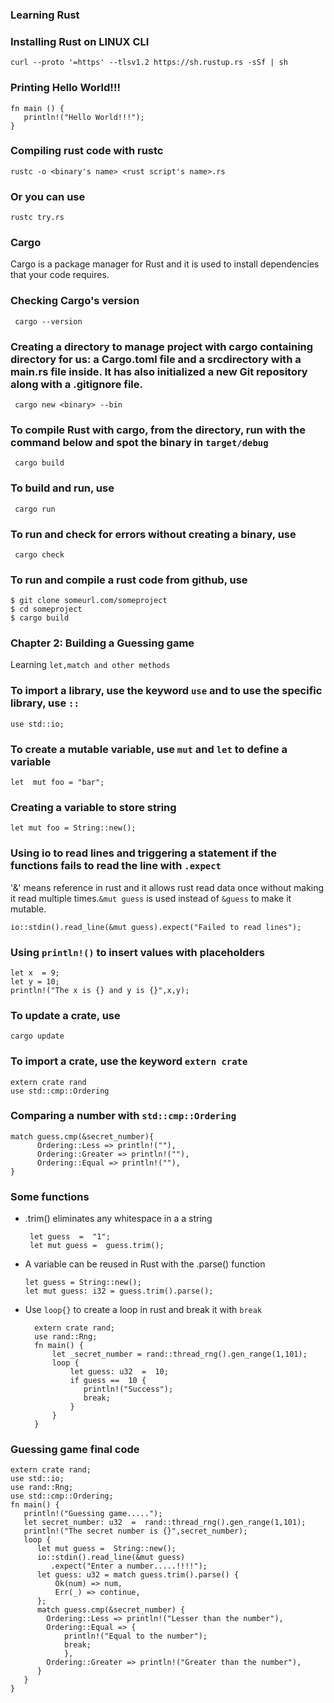 ### Learning Rust

### Installing Rust on LINUX CLI
  
    curl --proto '=https' --tlsv1.2 https://sh.rustup.rs -sSf | sh

### Printing Hello World!!!

    fn main () {
       println!("Hello World!!!");
    }

### Compiling rust code with rustc

    rustc -o <binary's name> <rust script's name>.rs

### Or you can use

    rustc try.rs

### Cargo
 Cargo is a package manager for Rust and it is used to install dependencies that your code requires.

 ### Checking Cargo's version

     cargo --version

 ### Creating a directory to manage project with cargo containing directory for us: a Cargo.toml file and a srcdirectory with a main.rs file inside. It has also initialized a new Git repository along with a .gitignore file.

     cargo new <binary> --bin
  
 ### To compile Rust with cargo, from the directory, run with the command below and spot the binary in `target/debug`

     cargo build

 ### To build and run, use

     cargo run

### To run and check for errors without creating a binary, use

     cargo check

### To run and compile a rust code from github, use

    $ git clone someurl.com/someproject
    $ cd someproject
    $ cargo build


### Chapter 2: Building a Guessing game 

 Learning `let,match and other methods`

### To import a library, use the keyword `use` and to use the specific library, use `::`

    use std::io;

### To create a mutable variable, use `mut` and `let` to define a variable

    let  mut foo = "bar";
### Creating a variable to store string

    let mut foo = String::new();

### Using io to read lines and triggering a statement if the functions fails to read the line with `.expect`

'&' means reference in rust and it allows rust read data once without making it read multiple times.`&mut guess` is used instead of `&guess` to make it mutable.

    io::stdin().read_line(&mut guess).expect("Failed to read lines");

### Using `println!()` to insert values with placeholders

    let x  = 9;
    let y = 10;
    println!("The x is {} and y is {}",x,y);

### To update a crate, use

    cargo update

### To import a crate, use the keyword `extern crate` 

    extern crate rand
    use std::cmp::Ordering

### Comparing a number with `std::cmp::Ordering`

    match guess.cmp(&secret_number){
          Ordering::Less => println!(""),
          Ordering::Greater => println!(""),
          Ordering::Equal => println!(""),
    }

### Some functions
-  .trim() eliminates any whitespace in a a string

        let guess  =  "1";
        let mut guess =  guess.trim();

-  A variable can be reused in Rust with the .parse() function

       let guess = String::new();
       let mut guess: i32 = guess.trim().parse();
    
- Use `loop{}` to create a loop in rust and break it with `break` 

        extern crate rand;
        use rand::Rng;
        fn main() {
            let _secret_number = rand::thread_rng().gen_range(1,101);
            loop {
                let guess: u32  =  10;
                if guess ==  10 {
                   println!("Success");
                   break;
                }
            }
        }
    
### Guessing game final code

    extern crate rand;
    use std::io;
    use rand::Rng;
    use std::cmp::Ordering;
    fn main() {
       println!("Guessing game.....");
       let secret_number: u32  =  rand::thread_rng().gen_range(1,101);
       println!("The secret number is {}",secret_number);
       loop {
          let mut guess =  String::new();
          io::stdin().read_line(&mut guess)
             .expect("Enter a number.....!!!!");
          let guess: u32 = match guess.trim().parse() {
              Ok(num) => num,
              Err(_) => continue,
          };
          match guess.cmp(&secret_number) {
            Ordering::Less => println!("Lesser than the number"),
            Ordering::Equal => {
                println!("Equal to the number");
                break;
                },
            Ordering::Greater => println!("Greater than the number"),    
          }
       }    
    }
